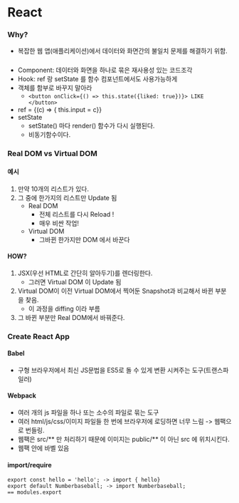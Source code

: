 # React
### Why?
- 복잡한 웹 앱(애플리케이션)에서 데이터와 화면간의 불일치 문제를 해결하기 위함. 

### 
- Component: 데이터와 화면을 하나로 묶은 재사용성 있는 코드조각
- Hook: ref 랑 setState 를 함수 컴포넌트에서도 사용가능하게
- 객체를 함부로 바꾸지 말아라
  - `<button onClick={() => this.state({liked: true})}> LIKE </button>`
- ref = {(c) => { this.input = c}}
- setState
  - setState() 마다 render() 함수가 다시 실행된다.
  - 비동기함수이다.

### Real DOM vs Virtual DOM
#### 예시
1. 만약 10개의 리스트가 있다.
2. 그 중에 한가지의 리스트만 Update 됨
    - Real DOM
        - 전체 리스트를 다시 Reload !
        - 매우 비싼 작업!
    - Virtual DOM
        - 그바뀐 한가지만 DOM 에서 바꾼다

#### HOW?
1. JSX(우선 HTML로 간단히 알아두기)를 렌더링한다.
    - 그러면 Virtual DOM 이 Update 됨
2. Virtual DOM이 이전 Virtual DOM에서 찍어둔 Snapshot과 비교해서 바뀐 부분을 찾음.
    - 이 과정을 diffing 이라 부름
3. 그 바뀐 부분만 Real DOM에서 바꿔준다.

### Create React App
#### Babel
- 구형 브라우저에서 최신 JS문법을 ES5로 돌 수 있게 변환 시켜주는 도구(트랜스파일러)
#### Webpack
- 여러 개의 js 파일을 하나 또는 소수의 파일로 묶는 도구
- 여러 html/js/css/이미지 파일들 한 번에 브라우저에 로딩하면 너무 느림 -> 웹팩으로 번들링.
- 웹팩은 src/** 만 처리하기 때문에 이미지는 public/** 이 아닌 src 에 위치시킨다. 
- 웹팩 안에 바벨 있음

#### import/require
```
export const hello = 'hello'; -> import { hello}
export default Numberbaseball; -> import Numberbaseball; 
== modules.export
```



